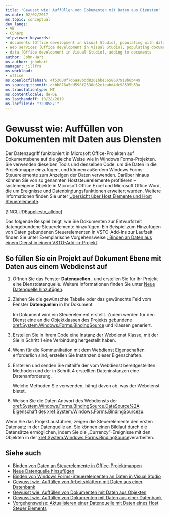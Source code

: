```yaml
---
title: 'Gewusst wie: Auffüllen von Dokumenten mit Daten aus Diensten'
ms.date: 02/02/2017
ms.topic: conceptual
dev_langs:
- VB
- CSharp
helpviewer_keywords:
- documents [Office development in Visual Studio], populating with data
- Web services [Office development in Visual Studio], populating documents
- data [Office development in Visual Studio], adding to documents
author: John-Hart
ms.author: johnhart
manager: jillfra
ms.workload:
- office
ms.openlocfilehash: 4f53000f7d6aa8bdd8261bbe5658607918b6b449
ms.sourcegitcommit: dcbb876a5dd598f2538e62e1eabd4dc98595b53a
ms.translationtype: MT
ms.contentlocale: de-DE
ms.lasthandoff: 10/28/2019
ms.locfileid: "72985871"
---
```

# <a name="how-to-populate-documents-with-data-from-services"></a>Gewusst wie: Auffüllen von Dokumenten mit Daten aus Diensten

Der Datenzugriff funktioniert in Microsoft Office-Projekten auf Dokumentebene auf die gleiche Weise wie in Windows Forms-Projekten. Sie verwenden dieselben Tools und denselben Code, um die Daten in die Projektmappe einzufügen, und können außerdem Windows Forms-Steuerelemente zum Anzeigen der Daten verwenden. Darüber hinaus können Sie von so genannten Hoststeuerelemente profitieren – systemeigene Objekte in Microsoft Office Excel und Microsoft Office Word, die um Ereignisse und Datenbindungsfunktionen erweitert wurden. Weitere Informationen finden Sie unter [Übersicht über Host Elemente und Host Steuerelemente](../vsto/host-items-and-host-controls-overview.md).

[!INCLUDE[appliesto_alldoc](../vsto/includes/appliesto-alldoc-md.md)]

Das folgende Beispiel zeigt, wie Sie Dokumenten zur Entwurfszeit datengebundene Steuerelemente hinzufügen. Ein Beispiel zum Hinzufügen von Daten gebundenen Steuerelementen in VSTO-Add-Ins zur Laufzeit finden Sie unter Exemplarische Vorgehensweise [: Binden an Daten aus einem Dienst in einem VSTO-Add-in-Projekt](../vsto/walkthrough-binding-to-data-from-a-service-in-a-vsto-add-in-project.md).

## <a name="to-populate-a-document-level-project-with-data-from-a-web-service"></a>So füllen Sie ein Projekt auf Dokument Ebene mit Daten aus einem Webdienst auf

1. Öffnen Sie das Fenster **Datenquellen** , und erstellen Sie für Ihr Projekt eine Dienstdatenquelle. Weitere Informationen finden Sie unter [Neue Datenquelle hinzufügen](../data-tools/add-new-data-sources.md).

2. Ziehen Sie die gewünschte Tabelle oder das gewünschte Feld vom Fenster **Datenquellen** in Ihr Dokument.

     Im Dokument wird ein Steuerelement erstellt. Zudem werden für den Dienst eine an die Objektklassen des Projekts gebundene <xref:System.Windows.Forms.BindingSource> und Klassen generiert.

3. Erstellen Sie in Ihrem Code eine Instanz der Webdienst Klasse, mit der Sie in Schritt 1 eine Verbindung hergestellt haben.

4. Wenn für die Kommunikation mit dem Webdienst Eigenschaften erforderlich sind, erstellen Sie Instanzen dieser Eigenschaften.

5. Erstellen und senden Sie mithilfe der vom Webdienst bereitgestellten Methoden und der in Schritt 4 erstellten Dateninstanzen eine Datenanforderung.

     Welche Methoden Sie verwenden, hängt davon ab, was der Webdienst bietet.

6. Weisen Sie die Daten Antwort des Webdiensts der <xref:System.Windows.Forms.BindingSource.DataSource%2A>-Eigenschaft des <xref:System.Windows.Forms.BindingSource>zu.

Wenn Sie das Projekt ausführen, zeigen die Steuerelemente den ersten Datensatz in der Datenquelle an. Sie können einen Bildlauf durch die Datensätze ermöglichen, indem Sie die „Currency“-Ereignisse mit den Objekten in der <xref:System.Windows.Forms.BindingSource>verarbeiten.

## <a name="see-also"></a>Siehe auch

- [Binden von Daten an Steuerelemente in Office-Projektmappen](../vsto/binding-data-to-controls-in-office-solutions.md)
- [Neue Datenquelle hinzufügen](../data-tools/add-new-data-sources.md)
- [Binden von Windows Forms-Steuerelementen an Daten in Visual Studio](../data-tools/bind-windows-forms-controls-to-data-in-visual-studio.md)
- [Gewusst wie: Auffüllen von Arbeitsblättern mit Daten aus einer Datenbank](../vsto/how-to-populate-worksheets-with-data-from-a-database.md)
- [Gewusst wie: Auffüllen von Dokumenten mit Daten aus Objekten](../vsto/how-to-populate-documents-with-data-from-objects.md)
- [Gewusst wie: Auffüllen von Dokumenten mit Daten aus einer Datenbank](../vsto/how-to-populate-documents-with-data-from-a-database.md)
- [Vorgehensweise: Aktualisieren einer Datenquelle mit Daten eines Host Steuer Elements](../vsto/how-to-update-a-data-source-with-data-from-a-host-control.md)